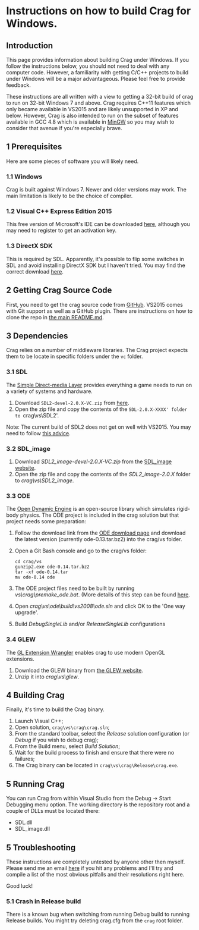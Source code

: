 # Instructions on how to build Crag for Windows.

## Introduction

This page provides information about building Crag under Windows. 
If you follow the instructions below, you should not need to deal with any computer code. 
However, a familiarity with getting C/C++ projects to build under Windows will be a major advantageous. 
Please feel free to provide feedback. 

These instructions are all written with a view to getting a 32-bit build of crag to run on 32-bit Windows 7 and above. 
Crag requires C++11 features which only became available in VS2015 and are likely unsupported in XP and below. 
However, Crag is also intended to run on the subset of features available in GCC 4.8 which is available in [MinGW](www.mingw.org) so you may wish to consider that avenue if you're especially brave.

## 1 Prerequisites

Here are some pieces of software you will likely need.

### 1.1 Windows

Crag is built against Windows 7. Newer and older versions may work. The main limitation is likely to be the choice of compiler.

### 1.2 Visual C++ Express Edition 2015

This free version of Microsoft's IDE can be downloaded [here](http://www.microsoft.com/visualstudio/), although you may need to register to get an activation key.

### 1.3 DirectX SDK

This is required by SDL. Apparently, it's possible to flip some switches in SDL and avoid installing DirectX SDK but I haven't tried. 
You may find the correct download [here](http://www.microsoft.com/download/en/details.aspx?displaylang=en&id=6812).

## 2 Getting Crag Source Code

First, you need to get the crag source code from [GitHub](https://github.com/johnmcfarlane/crag).
VS2015 comes with Git support as well as a GitHub plugin.
There are instructions on how to clone the repo in [the main README.md](../README.md).

## 3 Dependencies

Crag relies on a number of middleware libraries. 
The Crag project expects them to be locate in specific folders under the `vc` folder. 

### 3.1 SDL

The [Simple Direct-media Layer](http://www.libsdl.org/) provides everything a game needs to run on a variety of systems and hardware.

1. Download `SDL2-devel-2.0.X-VC.zip` from [here](http://www.libsdl.org/download-2.0.php).
2. Open the zip file and copy the contents of the `SDL-2.0.X-XXXX' folder to `crag\vs\SDL2'.

Note: The current build of SDL2 does not get on well with VS2015. You may need to follow [this advice](http://stackoverflow.com/questions/28247992/how-to-fix-unresolved-externals-of-sdl-2-0-3-on-visual-studio-2015-preview#comment50936657_28247992).

### 3.2 SDL_image

1. Download *SDL2_image-devel-2.0.X-VC.zip* from the  [SDL_image website](https://www.libsdl.org/projects/SDL_image/).
2. Open the zip file and copy the contents of the *SDL2_image-2.0.X* folder to *crag\vs\SDL2_image*.

### 3.3 ODE

The [Open Dynamic Engine](http://www.ode.org/) is an open-source library which simulates rigid-body physics.
The ODE project is included in the crag solution but that project needs some preparation:

1. Follow the download link from the [ODE download page](https://bitbucket.org/odedevs/ode/downloads) and download the latest version (currently ode-0.13.tar.bz2) into the crag/vs folder.
2. Open a Git Bash console and go to the crag/vs folder:

   ```
   cd crag/vs
   gunzip2.exe ode-0.14.tar.bz2
   tar -xf ode-0.14.tar
   mv ode-0.14 ode
   ```

3. The ODE project files need to be built by running *vs\crag\premake_ode.bat*. (More details of this step can be found [here](http://opende.sourceforge.net/wiki/index.php/Manual_(Install_and_Use)).
4. Open *crag\vs\ode\build\vs2008\ode.sln* and click OK to the 'One way upgrade'.
5. Build *DebugSingleLib* and/or *ReleaseSingleLib* configurations

### 3.4 GLEW

The [GL Extension Wrangler](http://glew.sourceforge.net/) enables crag to use modern OpenGL extensions. 

1. Download the GLEW binary from [the GLEW website](http://glew.sourceforge.net/).
2. Unzip it into *crag\vs\glew*.

## 4 Building Crag

Finally, it's time to build the Crag binary. 

1. Launch Visual C++;
2. Open solution, `crag\vs\crag\crag.sln`;
3. From the standard toolbar, select the _Release_ solution configuration (or _Debug_ if you wish to debug crag);
4. From the Build menu, select _Build Solution_;
5. Wait for the build process to finish and ensure that there were no failures;
6. The Crag binary can be located in `crag\vs\crag\Release\crag.exe`.

## 5 Running Crag

You can run Crag from within Visual Studio from the Debug -> Start Debugging menu option.
The working directory is the repository root and a couple of DLLs must be located there:

* SDL.dll
* SDL_image.dll

## 5 Troubleshooting

These instructions are completely untested by anyone other then myself. 
Please send me an email [here](http://www.google.com/profiles/110202519902799314719) if you hit any problems and I'll try and compile a list of the most obvious pitfalls and their resolutions right here.

Good luck!

### 5.1 Crash in Release build

There is a known bug when switching from running Debug build to running Release builds. You might try deleting crag.cfg from the `crag` root folder.
